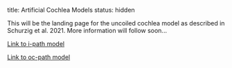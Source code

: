 title: Artificial Cochlea Models
status: hidden

This will be the landing page for the uncoiled cochlea model as described in Schurzig et al. 2021. More information will follow soon...


[Link to i-path model](pages/01_workgroups/cas/methods/cochlearmodelling/uncoiled_st_ipath.zip)


[Link to oc-path model](01_workgroups/cas/methods/CochleaModeling/uncoiled_st_ocpath.step)

